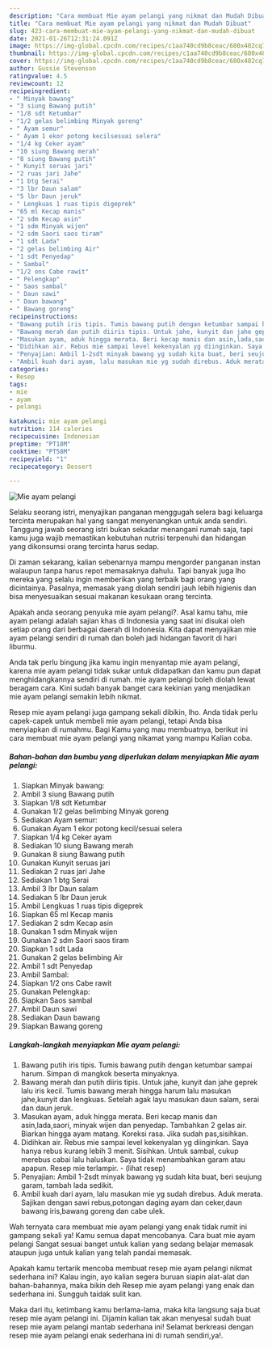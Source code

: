 ```yaml
---
description: "Cara membuat Mie ayam pelangi yang nikmat dan Mudah Dibuat"
title: "Cara membuat Mie ayam pelangi yang nikmat dan Mudah Dibuat"
slug: 423-cara-membuat-mie-ayam-pelangi-yang-nikmat-dan-mudah-dibuat
date: 2021-01-26T12:31:24.091Z
image: https://img-global.cpcdn.com/recipes/c1aa740cd9b8ceac/680x482cq70/mie-ayam-pelangi-foto-resep-utama.jpg
thumbnail: https://img-global.cpcdn.com/recipes/c1aa740cd9b8ceac/680x482cq70/mie-ayam-pelangi-foto-resep-utama.jpg
cover: https://img-global.cpcdn.com/recipes/c1aa740cd9b8ceac/680x482cq70/mie-ayam-pelangi-foto-resep-utama.jpg
author: Gussie Stevenson
ratingvalue: 4.5
reviewcount: 12
recipeingredient:
- " Minyak bawang"
- "3 siung Bawang putih"
- "1/8 sdt Ketumbar"
- "1/2 gelas belimbing Minyak goreng"
- " Ayam semur"
- " Ayam 1 ekor potong kecilsesuai selera"
- "1/4 kg Ceker ayam"
- "10 siung Bawang merah"
- "8 siung Bawang putih"
- " Kunyit seruas jari"
- "2 ruas jari Jahe"
- "1 btg Serai"
- "3 lbr Daun salam"
- "5 lbr Daun jeruk"
- " Lengkuas 1 ruas tipis digeprek"
- "65 ml Kecap manis"
- "2 sdm Kecap asin"
- "1 sdm Minyak wijen"
- "2 sdm Saori saos tiram"
- "1 sdt Lada"
- "2 gelas belimbing Air"
- "1 sdt Penyedap"
- " Sambal"
- "1/2 ons Cabe rawit"
- " Pelengkap"
- " Saos sambal"
- " Daun sawi"
- " Daun bawang"
- " Bawang goreng"
recipeinstructions:
- "Bawang putih iris tipis. Tumis bawang putih dengan ketumbar sampai harum. Simpan di mangkok beserta minyaknya."
- "Bawang merah dan putih diiris tipis. Untuk jahe, kunyit dan jahe geprek lalu iris kecil. Tumis bawang merah hingga harum lalu masukan jahe,kunyit dan lengkuas. Setelah agak layu masukan daun salam, serai dan daun jeruk."
- "Masukan ayam, aduk hingga merata. Beri kecap manis dan asin,lada,saori, minyak wijen dan penyedap. Tambahkan 2 gelas air. Biarkan hingga ayam matang. Koreksi rasa. Jika sudah pas,sisihkan."
- "Didihkan air. Rebus mie sampai level kekenyalan yg diinginkan. Saya hanya rebus kurang lebih 3 menit. Sisihkan. Untuk sambal, cukup merebus cabai lalu haluskan. Saya tidak menambahkan garam atau apapun. Resep mie terlampir.           (lihat resep)"
- "Penyajian: Ambil 1-2sdt minyak bawang yg sudah kita buat, beri seujung garam, tambah lada sedikit."
- "Ambil kuah dari ayam, lalu masukan mie yg sudah direbus. Aduk merata. Sajikan dengan sawi rebus,potongan daging ayam dan ceker,daun bawang iris,bawang goreng dan cabe ulek."
categories:
- Resep
tags:
- mie
- ayam
- pelangi

katakunci: mie ayam pelangi 
nutrition: 114 calories
recipecuisine: Indonesian
preptime: "PT18M"
cooktime: "PT58M"
recipeyield: "1"
recipecategory: Dessert

---
```



![Mie ayam pelangi](https://img-global.cpcdn.com/recipes/c1aa740cd9b8ceac/680x482cq70/mie-ayam-pelangi-foto-resep-utama.jpg)

Selaku seorang istri, menyajikan panganan menggugah selera bagi keluarga tercinta merupakan hal yang sangat menyenangkan untuk anda sendiri. Tanggung jawab seorang istri bukan sekadar menangani rumah saja, tapi kamu juga wajib memastikan kebutuhan nutrisi terpenuhi dan hidangan yang dikonsumsi orang tercinta harus sedap.

Di zaman  sekarang, kalian sebenarnya mampu mengorder panganan instan walaupun tanpa harus repot memasaknya dahulu. Tapi banyak juga lho mereka yang selalu ingin memberikan yang terbaik bagi orang yang dicintainya. Pasalnya, memasak yang diolah sendiri jauh lebih higienis dan bisa menyesuaikan sesuai makanan kesukaan orang tercinta. 



Apakah anda seorang penyuka mie ayam pelangi?. Asal kamu tahu, mie ayam pelangi adalah sajian khas di Indonesia yang saat ini disukai oleh setiap orang dari berbagai daerah di Indonesia. Kita dapat menyajikan mie ayam pelangi sendiri di rumah dan boleh jadi hidangan favorit di hari liburmu.

Anda tak perlu bingung jika kamu ingin menyantap mie ayam pelangi, karena mie ayam pelangi tidak sukar untuk didapatkan dan kamu pun dapat menghidangkannya sendiri di rumah. mie ayam pelangi boleh diolah lewat beragam cara. Kini sudah banyak banget cara kekinian yang menjadikan mie ayam pelangi semakin lebih nikmat.

Resep mie ayam pelangi juga gampang sekali dibikin, lho. Anda tidak perlu capek-capek untuk membeli mie ayam pelangi, tetapi Anda bisa menyiapkan di rumahmu. Bagi Kamu yang mau membuatnya, berikut ini cara membuat mie ayam pelangi yang nikamat yang mampu Kalian coba.

<!--inarticleads1-->

##### Bahan-bahan dan bumbu yang diperlukan dalam menyiapkan Mie ayam pelangi:

1. Siapkan  Minyak bawang:
1. Ambil 3 siung Bawang putih
1. Siapkan 1/8 sdt Ketumbar
1. Gunakan 1/2 gelas belimbing Minyak goreng
1. Sediakan  Ayam semur:
1. Gunakan  Ayam 1 ekor potong kecil/sesuai selera
1. Siapkan 1/4 kg Ceker ayam
1. Sediakan 10 siung Bawang merah
1. Gunakan 8 siung Bawang putih
1. Gunakan  Kunyit seruas jari
1. Sediakan 2 ruas jari Jahe
1. Sediakan 1 btg Serai
1. Ambil 3 lbr Daun salam
1. Sediakan 5 lbr Daun jeruk
1. Ambil  Lengkuas 1 ruas tipis digeprek
1. Siapkan 65 ml Kecap manis
1. Sediakan 2 sdm Kecap asin
1. Gunakan 1 sdm Minyak wijen
1. Gunakan 2 sdm Saori saos tiram
1. Siapkan 1 sdt Lada
1. Gunakan 2 gelas belimbing Air
1. Ambil 1 sdt Penyedap
1. Ambil  Sambal:
1. Siapkan 1/2 ons Cabe rawit
1. Gunakan  Pelengkap:
1. Siapkan  Saos sambal
1. Ambil  Daun sawi
1. Sediakan  Daun bawang
1. Siapkan  Bawang goreng




<!--inarticleads2-->

##### Langkah-langkah menyiapkan Mie ayam pelangi:

1. Bawang putih iris tipis. Tumis bawang putih dengan ketumbar sampai harum. Simpan di mangkok beserta minyaknya.
1. Bawang merah dan putih diiris tipis. Untuk jahe, kunyit dan jahe geprek lalu iris kecil. Tumis bawang merah hingga harum lalu masukan jahe,kunyit dan lengkuas. Setelah agak layu masukan daun salam, serai dan daun jeruk.
1. Masukan ayam, aduk hingga merata. Beri kecap manis dan asin,lada,saori, minyak wijen dan penyedap. Tambahkan 2 gelas air. Biarkan hingga ayam matang. Koreksi rasa. Jika sudah pas,sisihkan.
1. Didihkan air. Rebus mie sampai level kekenyalan yg diinginkan. Saya hanya rebus kurang lebih 3 menit. Sisihkan. Untuk sambal, cukup merebus cabai lalu haluskan. Saya tidak menambahkan garam atau apapun. Resep mie terlampir. -           (lihat resep)
1. Penyajian: Ambil 1-2sdt minyak bawang yg sudah kita buat, beri seujung garam, tambah lada sedikit.
1. Ambil kuah dari ayam, lalu masukan mie yg sudah direbus. Aduk merata. Sajikan dengan sawi rebus,potongan daging ayam dan ceker,daun bawang iris,bawang goreng dan cabe ulek.




Wah ternyata cara membuat mie ayam pelangi yang enak tidak rumit ini gampang sekali ya! Kamu semua dapat mencobanya. Cara buat mie ayam pelangi Sangat sesuai banget untuk kalian yang sedang belajar memasak ataupun juga untuk kalian yang telah pandai memasak.

Apakah kamu tertarik mencoba membuat resep mie ayam pelangi nikmat sederhana ini? Kalau ingin, ayo kalian segera buruan siapin alat-alat dan bahan-bahannya, maka bikin deh Resep mie ayam pelangi yang enak dan sederhana ini. Sungguh taidak sulit kan. 

Maka dari itu, ketimbang kamu berlama-lama, maka kita langsung saja buat resep mie ayam pelangi ini. Dijamin kalian tak akan menyesal sudah buat resep mie ayam pelangi mantab sederhana ini! Selamat berkreasi dengan resep mie ayam pelangi enak sederhana ini di rumah sendiri,ya!.

